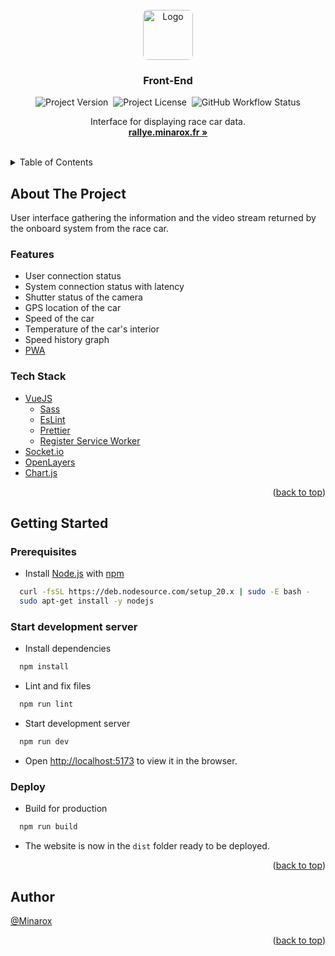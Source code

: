<div id="top"></div>
<br />

<div align="center">
<a href="https://github.com/RaceCar/Front-End">
    <img src="https://avatars.githubusercontent.com/u/134273283?s=80" alt="Logo" width="auto" height="80" style="border-radius: 8px">
</a>

<h3 align="center">Front-End</h3>

![Project Version](https://img.shields.io/github/package-json/v/RaceCast/Front-End?label=Version)&nbsp;
![Project License](https://img.shields.io/github/license/RaceCast/Front-End?label=Licence)&nbsp;
![GitHub Workflow Status](https://img.shields.io/github/actions/workflow/status/RaceCast/Front-End/node.js.yml?label=Build)

  <p align="center">
    Interface for displaying race car data.
    <br />
    <a href="https://rallye.minarox.fr/"><strong>rallye.minarox.fr »</strong></a>
  </p>
</div>
<br />

<details>
  <summary>Table of Contents</summary>
  <ol>
    <li>
      <a href="#about-the-project">About The Project</a>
      <ul>
        <li><a href="#features">Features</a></li>
        <li><a href="#tech-stack">Tech Stack</a></li>
      </ul>
    </li>
    <li>
      <a href="#getting-started">Getting Started</a>
      <ul>
        <li><a href="#prerequisites">Prerequisites</a></li>
        <li><a href="#start-development-server">Start development server</a></li>
        <li><a href="#deploy">Deploy</a></li>
      </ul>
    </li>
    <li><a href="#author">Author</a></li>
  </ol>
</details>

## About The Project

User interface gathering the information and the video stream returned by the onboard system from the race car.

### Features

- User connection status
- System connection status with latency
- Shutter status of the camera
- GPS location of the car
- Speed of the car
- Temperature of the car's interior
- Speed history graph
- [PWA](https://developer.mozilla.org/en-US/docs/Web/Progressive_web_apps)

### Tech Stack

- [VueJS](https://vuejs.org/)
    - [Sass](https://sass-lang.com/)
    - [EsLint](https://eslint.org/)
    - [Prettier](https://prettier.io/)
    - [Register Service Worker](https://www.npmjs.com/package/register-service-worker)
- [Socket.io](https://socket.io/)
- [OpenLayers](https://openlayers.org/)
- [Chart.js](https://www.chartjs.org/)

<p align="right">(<a href="#top">back to top</a>)</p>

## Getting Started

### Prerequisites

- Install [Node.js](https://nodejs.org/) with [npm](https://www.npmjs.com/)

```bash
  curl -fsSL https://deb.nodesource.com/setup_20.x | sudo -E bash -
  sudo apt-get install -y nodejs
```

### Start development server

- Install dependencies

```bash
  npm install
```

- Lint and fix files

```bash
  npm run lint
```

- Start development server

```bash
  npm run dev
```

- Open [http://localhost:5173](http://localhost:5173) to view it in the browser.

### Deploy

- Build for production

```bash
  npm run build
```

- The website is now in the `dist` folder ready to be deployed.

<p align="right">(<a href="#top">back to top</a>)</p>

## Author

[@Minarox](https://www.github.com/Minarox)

<p align="right">(<a href="#top">back to top</a>)</p>
